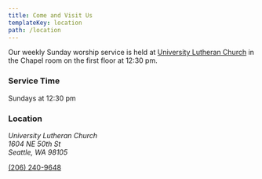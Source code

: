 ```yaml
---
title: Come and Visit Us
templateKey: location
path: /location
---
```


Our weekly Sunday worship service is held at [University Lutheran Church](http://universitylutheranseattle.org/) in the Chapel room on the first floor at 12:30 pm.

### Service Time

Sundays at 12:30 pm

### Location

<address>
  University Lutheran Church<br />
  1604 NE 50th St<br />
  Seattle, WA 98105
</address>

<a href="tel:+1(206) 240-9648">(206) 240-9648</a>
